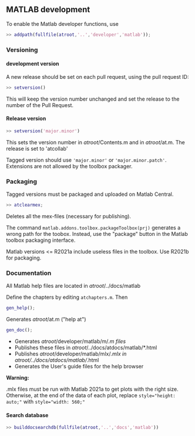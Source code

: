 ## MATLAB development

To enable the Matlab developer functions, use

```Matlab
>> addpath(fullfile(atroot,'..','developer','matlab'));
```

### Versioning

#### development version

A new release should be set on each pull request, using the pull request ID:
```Matlab
>> setversion()
```
This will keep the version number unchanged and set the release to the number
of the Pull Request.

#### Release version
```Matlab
>> setversion('major.minor')
```
This sets the version number in _atroot_/Contents.m and in _atroot_/at.m.
The release is set to 'atcollab'

Tagged version should use `'major.minor'` or `'major.minor.patch'`. Extensions are
not allowed by the toolbox packager.

### Packaging
Tagged versions must be packaged and uploaded on Matlab Central.
```Matlab
>> atclearmex;
```
Deletes all the mex-files (necessary for publishing).

The command `matlab.addons.toolbox.packageToolbox(prj)` generates a wrong path for the toobox.
Instead, use the "package" button in the Matlab toolbox packaging interface.

Matlab versions <= R2021a include useless files in the toolbox. Use R2021b for packaging.

### Documentation
All Matlab help files are located in _atroot_/../docs/matlab

Define the chapters by editing `atchapters.m`. Then

```Matlab
gen_help();
```
Generates _atroot_/at.m ("help at")

```Matlab
gen_doc();
```
- Generates _atroot_/developer/matlab/m/*.m files*
- Publishes these files in _atroot_/../docs/atdocs/matlab/*.html
- Publishes _atroot_/developer/matlab/mlx/*.mlx in _atroot_/../docs/atdocs/matlab/*.html
- Generates the User's guide files for the help browser

**Warning:**

.mlx files must be run with Matlab 2021a to get plots with the right size. Otherwise,
at the end of the data of each plot, replace `style="height: auto;"` with `style="width: 560;"`

#### Search database
```Matlab
>> builddocsearchdb(fullfile(atroot,'..','docs','matlab'))
```